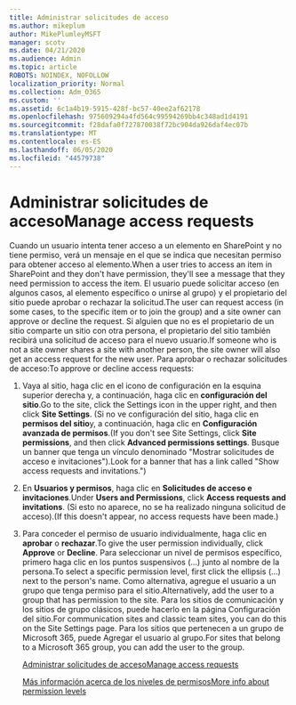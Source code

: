 ```yaml
---
title: Administrar solicitudes de acceso
ms.author: mikeplum
author: MikePlumleyMSFT
manager: scotv
ms.date: 04/21/2020
ms.audience: Admin
ms.topic: article
ROBOTS: NOINDEX, NOFOLLOW
localization_priority: Normal
ms.collection: Adm_O365
ms.custom: ''
ms.assetid: 6c1a4b19-5915-428f-bc57-40ee2af62178
ms.openlocfilehash: 975609294a4fd564c99594269bb4c348ad1d4191
ms.sourcegitcommit: f28dafa0f727870038f72bc904da926daf4ec07b
ms.translationtype: MT
ms.contentlocale: es-ES
ms.lasthandoff: 06/05/2020
ms.locfileid: "44579738"
---
```

# <a name="manage-access-requests"></a><span data-ttu-id="3575a-102">Administrar solicitudes de acceso</span><span class="sxs-lookup"><span data-stu-id="3575a-102">Manage access requests</span></span>

<span data-ttu-id="3575a-103">Cuando un usuario intenta tener acceso a un elemento en SharePoint y no tiene permiso, verá un mensaje en el que se indica que necesitan permiso para obtener acceso al elemento.</span><span class="sxs-lookup"><span data-stu-id="3575a-103">When a user tries to access an item in SharePoint and they don't have permission, they'll see a message that they need permission to access the item.</span></span> <span data-ttu-id="3575a-104">El usuario puede solicitar acceso (en algunos casos, al elemento específico o unirse al grupo) y el propietario del sitio puede aprobar o rechazar la solicitud.</span><span class="sxs-lookup"><span data-stu-id="3575a-104">The user can request access (in some cases, to the specific item or to join the group) and a site owner can approve or decline the request.</span></span> <span data-ttu-id="3575a-105">Si alguien que no es el propietario de un sitio comparte un sitio con otra persona, el propietario del sitio también recibirá una solicitud de acceso para el nuevo usuario.</span><span class="sxs-lookup"><span data-stu-id="3575a-105">If someone who is not a site owner shares a site with another person, the site owner will also get an access request for the new user.</span></span> <span data-ttu-id="3575a-106">Para aprobar o rechazar solicitudes de acceso:</span><span class="sxs-lookup"><span data-stu-id="3575a-106">To approve or decline access requests:</span></span>
  
1. <span data-ttu-id="3575a-107">Vaya al sitio, haga clic en el icono de configuración en la esquina superior derecha y, a continuación, haga clic en **configuración del sitio**.</span><span class="sxs-lookup"><span data-stu-id="3575a-107">Go to the site, click the Settings icon in the upper right, and then click **Site Settings**.</span></span> <span data-ttu-id="3575a-108">(Si no ve configuración del sitio, haga clic en **permisos del sitio**y, a continuación, haga clic en **Configuración avanzada de permisos**.</span><span class="sxs-lookup"><span data-stu-id="3575a-108">(If you don't see Site Settings, click **Site permissions**, and then click **Advanced permissions settings**.</span></span> <span data-ttu-id="3575a-109">Busque un banner que tenga un vínculo denominado "Mostrar solicitudes de acceso e invitaciones").</span><span class="sxs-lookup"><span data-stu-id="3575a-109">Look for a banner that has a link called "Show access requests and invitations.")</span></span>
    
2. <span data-ttu-id="3575a-110">En **Usuarios y permisos**, haga clic en **Solicitudes de acceso e invitaciones**.</span><span class="sxs-lookup"><span data-stu-id="3575a-110">Under **Users and Permissions**, click **Access requests and invitations**.</span></span> <span data-ttu-id="3575a-111">(Si esto no aparece, no se ha realizado ninguna solicitud de acceso).</span><span class="sxs-lookup"><span data-stu-id="3575a-111">(If this doesn't appear, no access requests have been made.)</span></span>
    
3. <span data-ttu-id="3575a-112">Para conceder el permiso de usuario individualmente, haga clic en **aprobar** o **rechazar**.</span><span class="sxs-lookup"><span data-stu-id="3575a-112">To give the user permission individually, click **Approve** or **Decline**.</span></span> <span data-ttu-id="3575a-113">Para seleccionar un nivel de permisos específico, primero haga clic en los puntos suspensivos (...) junto al nombre de la persona.</span><span class="sxs-lookup"><span data-stu-id="3575a-113">To select a specific permission level, first click the ellipsis (...) next to the person's name.</span></span> <span data-ttu-id="3575a-114">Como alternativa, agregue el usuario a un grupo que tenga permiso para el sitio.</span><span class="sxs-lookup"><span data-stu-id="3575a-114">Alternatively, add the user to a group that has permission to the site.</span></span> <span data-ttu-id="3575a-115">Para los sitios de comunicación y los sitios de grupo clásicos, puede hacerlo en la página Configuración del sitio.</span><span class="sxs-lookup"><span data-stu-id="3575a-115">For communication sites and classic team sites, you can do this on the Site Settings page.</span></span> <span data-ttu-id="3575a-116">Para los sitios que pertenecen a un grupo de Microsoft 365, puede Agregar el usuario al grupo.</span><span class="sxs-lookup"><span data-stu-id="3575a-116">For sites that belong to a Microsoft 365 group, you can add the user to the group.</span></span>
    
    [<span data-ttu-id="3575a-117">Administrar solicitudes de acceso</span><span class="sxs-lookup"><span data-stu-id="3575a-117">Manage access requests </span></span>](https://go.microsoft.com/fwlink/?linkid=2008747)
    
    [<span data-ttu-id="3575a-118">Más información acerca de los niveles de permisos</span><span class="sxs-lookup"><span data-stu-id="3575a-118">More info about permission levels</span></span>](https://go.microsoft.com/fwlink/?linkid=867071)
    

